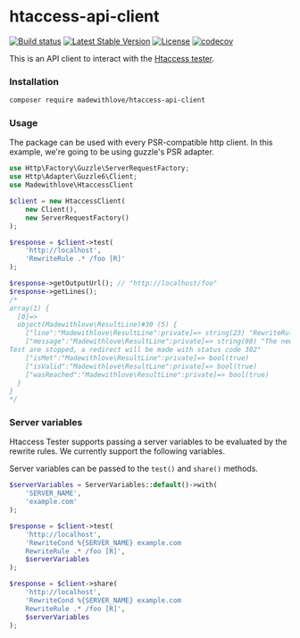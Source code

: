 # htaccess-api-client

[![Build status](https://github.com/madewithlove/htaccess-api-client/workflows/Continious%20Integration/badge.svg)](https://github.com/madewithlove/htaccess-api-client/actions?query=branch%3Amain)
[![Latest Stable Version](https://poser.pugx.org/madewithlove/htaccess-api-client/version)](https://packagist.org/packages/madewithlove/htaccess-api-client)
[![License](https://poser.pugx.org/madewithlove/htaccess-api-client/license)](https://packagist.org/packages/madewithlove/htaccess-api-client)
[![codecov](https://codecov.io/gh/madewithlove/htaccess-api-client/branch/main/graph/badge.svg)](https://codecov.io/gh/madewithlove/htaccess-api-client)

This is an API client to interact with the [Htaccess tester](https://htaccess.madewithlove.be/).

### Installation

```bash
composer require madewithlove/htaccess-api-client
```

### Usage

The package can be used with every PSR-compatible http client. In this example, we're going to be using
guzzle's PSR adapter.

```php
use Http\Factory\Guzzle\ServerRequestFactory;
use Http\Adapter\Guzzle6\Client;
use Madewithlove\HtaccessClient

$client = new HtaccessClient(
    new Client(),
    new ServerRequestFactory()
);

$response = $client->test(
    'http://localhost',
    'RewriteRule .* /foo [R]'
);

$response->getOutputUrl(); // "http://localhost/foo"
$response->getLines();
/*
array(1) {
  [0]=>
  object(Madewithlove\ResultLine)#30 (5) {
    ["line":"Madewithlove\ResultLine":private]=> string(23) "RewriteRule .* /foo [R]"
    ["message":"Madewithlove\ResultLine":private]=> string(98) "The new url is http://localhost/foo
Test are stopped, a redirect will be made with status code 302"
    ["isMet":"Madewithlove\ResultLine":private]=> bool(true)
    ["isValid":"Madewithlove\ResultLine":private]=> bool(true)
    ["wasReached":"Madewithlove\ResultLine":private]=> bool(true)
  }
}
*/
```

### Server variables

Htaccess Tester supports passing a server variables to be evaluated by the rewrite rules.
We currently support the following variables.

Server variables can be passed to the `test()` and `share()` methods.
```php
$serverVariables = ServerVariables::default()->with(
    'SERVER_NAME',
    'example.com'
);

$response = $client->test(
    'http://localhost',
    'RewriteCond %{SERVER_NAME} example.com
    RewriteRule .* /foo [R]',
    $serverVariables
);

$response = $client->share(
    'http://localhost',
    'RewriteCond %{SERVER_NAME} example.com
    RewriteRule .* /foo [R]',
    $serverVariables
);
```
